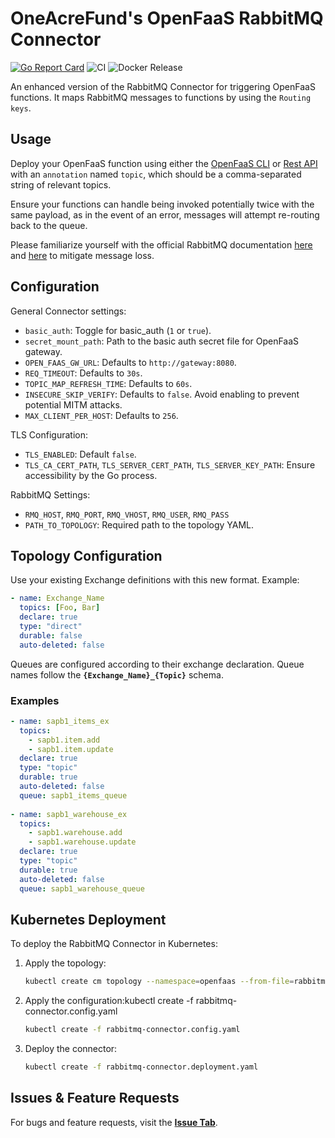 # OneAcreFund's OpenFaaS RabbitMQ Connector

[![Go Report Card](https://goreportcard.com/badge/github.com/OneAcreFund/rabbitmq-connector)](https://goreportcard.com/report/github.com/OneAcreFund/rabbitmq-connector)
![CI](https://github.com/OneAcreFund/rabbitmq-connector/workflows/CI/badge.svg)
![Docker Release](https://github.com/OneAcreFund/rabbitmq-connector/workflows/Docker%20Release/badge.svg)

An enhanced version of the RabbitMQ Connector for triggering OpenFaaS functions. It maps RabbitMQ messages to functions by using the `Routing keys`.

## Usage

Deploy your OpenFaaS function using either the [OpenFaaS CLI](https://github.com/openfaas/faas-cli) or [Rest API](https://github.com/openfaas/faas/tree/master/api-docs) with an `annotation` named `topic`, which should be a comma-separated string of relevant topics. 

Ensure your functions can handle being invoked potentially twice with the same payload, as in the event of an error, messages will attempt re-routing back to the queue.

Please familiarize yourself with the official RabbitMQ documentation [here](https://www.rabbitmq.com/production-checklist.html) and [here](https://www.rabbitmq.com/monitoring.html) to mitigate message loss.

## Configuration

General Connector settings:
- `basic_auth`: Toggle for basic_auth (`1` or `true`).
- `secret_mount_path`: Path to the basic auth secret file for OpenFaaS gateway.
- `OPEN_FAAS_GW_URL`: Defaults to `http://gateway:8080`.
- `REQ_TIMEOUT`: Defaults to `30s`.
- `TOPIC_MAP_REFRESH_TIME`: Defaults to `60s`.
- `INSECURE_SKIP_VERIFY`: Defaults to `false`. Avoid enabling to prevent potential MITM attacks.
- `MAX_CLIENT_PER_HOST`: Defaults to `256`.

TLS Configuration:
- `TLS_ENABLED`: Default `false`.
- `TLS_CA_CERT_PATH`, `TLS_SERVER_CERT_PATH`, `TLS_SERVER_KEY_PATH`: Ensure accessibility by the Go process.

RabbitMQ Settings:
- `RMQ_HOST`, `RMQ_PORT`, `RMQ_VHOST`, `RMQ_USER`, `RMQ_PASS`
- `PATH_TO_TOPOLOGY`: Required path to the topology YAML.

## Topology Configuration

Use your existing Exchange definitions with this new format. Example:

```yaml
- name: Exchange_Name
  topics: [Foo, Bar]
  declare: true
  type: "direct"
  durable: false
  auto-deleted: false
```

Queues are configured according to their exchange declaration. Queue names follow the **`{Exchange_Name}_{Topic}`** schema.

### **Examples**

```yaml
- name: sapb1_items_ex
  topics:
    - sapb1.item.add
    - sapb1.item.update
  declare: true
  type: "topic"
  durable: true
  auto-deleted: false
  queue: sapb1_items_queue
 
- name: sapb1_warehouse_ex
  topics:
    - sapb1.warehouse.add
    - sapb1.warehouse.update
  declare: true
  type: "topic"
  durable: true
  auto-deleted: false
  queue: sapb1_warehouse_queue

```

## **Kubernetes Deployment**

To deploy the RabbitMQ Connector in Kubernetes:

1. Apply the topology:
    
    ```bash
    kubectl create cm topology --namespace=openfaas --from-file=rabbitmq-connector.topology.yaml
    
    ```
    
2. Apply the configuration:kubectl create -f rabbitmq-connector.config.yaml

    
    ```bash
    kubectl create -f rabbitmq-connector.config.yaml
    ```
    
3. Deploy the connector:
    
    ```bash
    kubectl create -f rabbitmq-connector.deployment.yaml
    
    ```
    

## **Issues & Feature Requests**

For bugs and feature requests, visit the **[Issue Tab](https://github.com/OneAcreFund/rabbitmq-connector/issues)**.